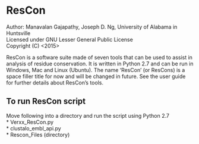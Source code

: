 # ResCon

Author: Manavalan Gajapathy, Joseph D. Ng, University of Alabama in Huntsville<br />
Licensed under GNU Lesser General Public License<br />
Copyright (C) <2015><br />

ResCon is a software suite made of seven tools that can be used to assist in analysis of
residue conservation. It is written in Python 2.7 and can be run in Windows, Mac and Linux (Ubuntu).
The name ‘ResCon’ (or ResCons) is a space filler title for now and will be changed in future.
See the user guide for further details about ResCon’s tools.<br />


## To run ResCon script
Move following into a directory and run the script using Python 2.7<br />
	* Verxx_ResCon.py<br />
	* clustalo_embl_api.py<br />
	* Rescon_Files (directory)<br />
